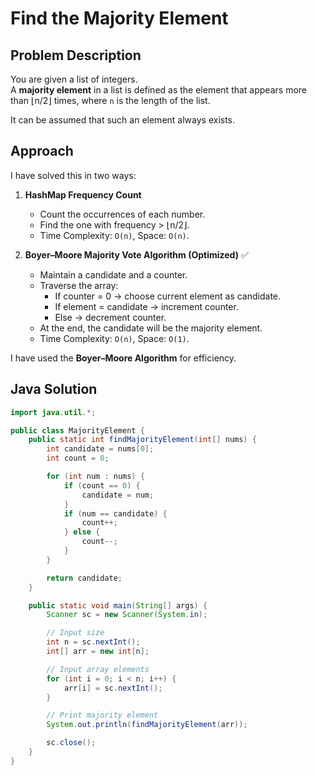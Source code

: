 # Find the Majority Element 

## Problem Description
You are given a list of integers.  
A **majority element** in a list is defined as the element that appears more than ⌊n/2⌋ times, where `n` is the length of the list.  

It can be assumed that such an element always exists.

## Approach

I have solved this in two ways:  

1. **HashMap Frequency Count**  
   - Count the occurrences of each number.  
   - Find the one with frequency > ⌊n/2⌋.  
   - Time Complexity: `O(n)`, Space: `O(n)`.  

2. **Boyer–Moore Majority Vote Algorithm (Optimized)** ✅  
   - Maintain a candidate and a counter.  
   - Traverse the array:
     - If counter = 0 → choose current element as candidate.  
     - If element = candidate → increment counter.  
     - Else → decrement counter.  
   - At the end, the candidate will be the majority element.  
   - Time Complexity: `O(n)`, Space: `O(1)`.  

I have used the **Boyer–Moore Algorithm** for efficiency.  

## Java Solution

```java
import java.util.*;

public class MajorityElement {
    public static int findMajorityElement(int[] nums) {
        int candidate = nums[0];
        int count = 0;

        for (int num : nums) {
            if (count == 0) {
                candidate = num;
            }
            if (num == candidate) {
                count++;
            } else {
                count--;
            }
        }

        return candidate;
    }

    public static void main(String[] args) {
        Scanner sc = new Scanner(System.in);

        // Input size
        int n = sc.nextInt();
        int[] arr = new int[n];

        // Input array elements
        for (int i = 0; i < n; i++) {
            arr[i] = sc.nextInt();
        }

        // Print majority element
        System.out.println(findMajorityElement(arr));

        sc.close();
    }
}
